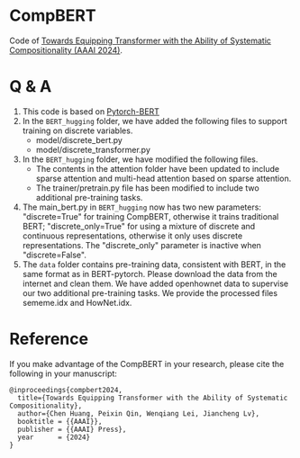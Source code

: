 # CompBERT
Code of [Towards Equipping Transformer with the Ability of Systematic Compositionality (AAAI 2024)](https://arxiv.org/abs/2312.07280).

# Q & A
1. This code is based on [Pytorch-BERT](https://github.com/codertimo/BERT-pytorch)
2. In the `BERT_hugging` folder, we have added the following files to support training on discrete variables.
	- model/discrete_bert.py
	- model/discrete_transformer.py
3. In the `BERT_hugging` folder, we have modified the following files.
	- The contents in the attention folder have been updated to include sparse attention and multi-head attention based on sparse attention.
	- The trainer/pretrain.py file has been modified to include two additional pre-training tasks.
4. The main_bert.py in `BERT_hugging` now has two new parameters: "discrete=True" for training CompBERT, otherwise it trains traditional BERT; "discrete_only=True" for using a mixture of discrete and continuous representations, otherwise it only uses discrete representations. The "discrete_only" parameter is inactive when "discrete=False".
5. The `data` folder contains pre-training data, consistent with BERT, in the same format as in BERT-pytorch. Please download the data from the internet and clean them. We have added openhownet data to supervise our two additional pre-training tasks. We provide the processed files sememe.idx and HowNet.idx.

# Reference
If you make advantage of the CompBERT in your research, please cite the following in your manuscript:

```
@inproceedings{compbert2024,
  title={Towards Equipping Transformer with the Ability of Systematic Compositionality},
  author={Chen Huang, Peixin Qin, Wenqiang Lei, Jiancheng Lv},
  booktitle = {{AAAI}},
  publisher = {{AAAI} Press},
  year      = {2024}
}
```